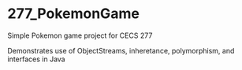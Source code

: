 # 277_PokemonGame

Simple Pokemon game project for CECS 277

Demonstrates use of ObjectStreams, inheretance, polymorphism, and interfaces in Java
